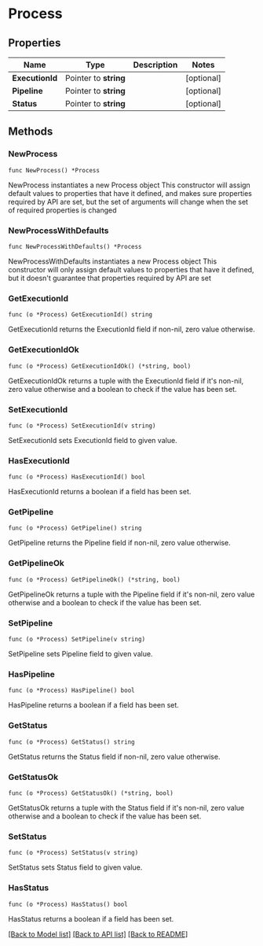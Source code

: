 # Process

## Properties

Name | Type | Description | Notes
------------ | ------------- | ------------- | -------------
**ExecutionId** | Pointer to **string** |  | [optional] 
**Pipeline** | Pointer to **string** |  | [optional] 
**Status** | Pointer to **string** |  | [optional] 

## Methods

### NewProcess

`func NewProcess() *Process`

NewProcess instantiates a new Process object
This constructor will assign default values to properties that have it defined,
and makes sure properties required by API are set, but the set of arguments
will change when the set of required properties is changed

### NewProcessWithDefaults

`func NewProcessWithDefaults() *Process`

NewProcessWithDefaults instantiates a new Process object
This constructor will only assign default values to properties that have it defined,
but it doesn't guarantee that properties required by API are set

### GetExecutionId

`func (o *Process) GetExecutionId() string`

GetExecutionId returns the ExecutionId field if non-nil, zero value otherwise.

### GetExecutionIdOk

`func (o *Process) GetExecutionIdOk() (*string, bool)`

GetExecutionIdOk returns a tuple with the ExecutionId field if it's non-nil, zero value otherwise
and a boolean to check if the value has been set.

### SetExecutionId

`func (o *Process) SetExecutionId(v string)`

SetExecutionId sets ExecutionId field to given value.

### HasExecutionId

`func (o *Process) HasExecutionId() bool`

HasExecutionId returns a boolean if a field has been set.

### GetPipeline

`func (o *Process) GetPipeline() string`

GetPipeline returns the Pipeline field if non-nil, zero value otherwise.

### GetPipelineOk

`func (o *Process) GetPipelineOk() (*string, bool)`

GetPipelineOk returns a tuple with the Pipeline field if it's non-nil, zero value otherwise
and a boolean to check if the value has been set.

### SetPipeline

`func (o *Process) SetPipeline(v string)`

SetPipeline sets Pipeline field to given value.

### HasPipeline

`func (o *Process) HasPipeline() bool`

HasPipeline returns a boolean if a field has been set.

### GetStatus

`func (o *Process) GetStatus() string`

GetStatus returns the Status field if non-nil, zero value otherwise.

### GetStatusOk

`func (o *Process) GetStatusOk() (*string, bool)`

GetStatusOk returns a tuple with the Status field if it's non-nil, zero value otherwise
and a boolean to check if the value has been set.

### SetStatus

`func (o *Process) SetStatus(v string)`

SetStatus sets Status field to given value.

### HasStatus

`func (o *Process) HasStatus() bool`

HasStatus returns a boolean if a field has been set.


[[Back to Model list]](../README.md#documentation-for-models) [[Back to API list]](../README.md#documentation-for-api-endpoints) [[Back to README]](../README.md)


